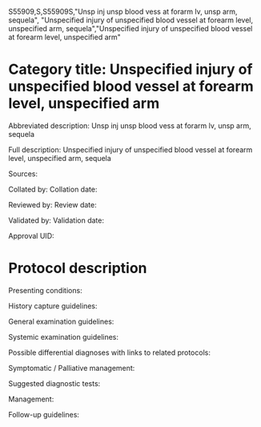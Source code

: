 S55909,S,S55909S,"Unsp inj unsp blood vess at forarm lv, unsp arm, sequela", "Unspecified injury of unspecified blood vessel at forearm level, unspecified arm, sequela","Unspecified injury of unspecified blood vessel at forearm level, unspecified arm"
# Category title: Unspecified injury of unspecified blood vessel at forearm level, unspecified arm

Abbreviated description: Unsp inj unsp blood vess at forarm lv, unsp arm, sequela

Full description: Unspecified injury of unspecified blood vessel at forearm level, unspecified arm, sequela

Sources:

Collated by:
Collation date:

Reviewed by:
Review date:

Validated by:
Validation date:

Approval UID:

# Protocol description

Presenting conditions:

History capture guidelines:

General examination guidelines:

Systemic examination guidelines:

Possible differential diagnoses with links to related protocols:

Symptomatic / Palliative management:

Suggested diagnostic tests:

Management:

Follow-up guidelines:
